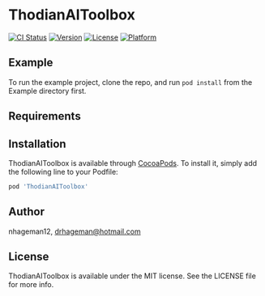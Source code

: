 # ThodianAIToolbox

[![CI Status](https://img.shields.io/travis/nhageman12/ThodianAIToolbox.svg?style=flat)](https://travis-ci.org/nhageman12/ThodianAIToolbox)
[![Version](https://img.shields.io/cocoapods/v/ThodianAIToolbox.svg?style=flat)](https://cocoapods.org/pods/ThodianAIToolbox)
[![License](https://img.shields.io/cocoapods/l/ThodianAIToolbox.svg?style=flat)](https://cocoapods.org/pods/ThodianAIToolbox)
[![Platform](https://img.shields.io/cocoapods/p/ThodianAIToolbox.svg?style=flat)](https://cocoapods.org/pods/ThodianAIToolbox)

## Example

To run the example project, clone the repo, and run `pod install` from the Example directory first.

## Requirements

## Installation

ThodianAIToolbox is available through [CocoaPods](https://cocoapods.org). To install
it, simply add the following line to your Podfile:

```ruby
pod 'ThodianAIToolbox'
```

## Author

nhageman12, drhageman@hotmail.com

## License

ThodianAIToolbox is available under the MIT license. See the LICENSE file for more info.

